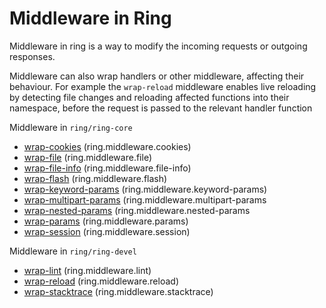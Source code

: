 # Middleware in Ring

Middleware in ring is a way to modify the incoming requests or outgoing responses.

Middleware can also wrap handlers or other middleware, affecting their behaviour.  For example the `wrap-reload` middleware enables live reloading by detecting file changes and reloading affected functions into their namespace, before the request is passed to the relevant handler function

Middleware in `ring/ring-core`

* [wrap-cookies](https://github.com/mmcgrana/ring/blob/master/ring-core/src/ring/middleware/cookies.clj#L124) (ring.middleware.cookies)
* [wrap-file](https://github.com/mmcgrana/ring/blob/master/ring-core/src/ring/middleware/file.clj#L14) (ring.middleware.file)
* [wrap-file-info](https://github.com/mmcgrana/ring/blob/master/ring-core/src/ring/middleware/file_info.clj#L89) (ring.middleware.file-info)
* [wrap-flash](https://github.com/mmcgrana/ring/blob/master/ring-core/src/ring/middleware/flash.clj#L4) (ring.middleware.flash)
* [wrap-keyword-params](https://github.com/mmcgrana/ring/blob/master/ring-core/src/ring/middleware/keyword_params.clj#L15) (ring.middleware.keyword-params)
* [wrap-multipart-params](https://github.com/mmcgrana/ring/blob/master/ring-core/src/ring/middleware/multipart_params.clj#L60) (ring.middleware.multipart-params
* [wrap-nested-params](https://github.com/mmcgrana/ring/blob/master/ring-core/src/ring/middleware/nested_params.clj#L47) (ring.middleware.nested-params
* [wrap-params](https://github.com/mmcgrana/ring/blob/master/ring-core/src/ring/middleware/params.clj#L54) (ring.middleware.params)
* [wrap-session](https://github.com/mmcgrana/ring/blob/master/ring-core/src/ring/middleware/session.clj#L6) (ring.middleware.session)

Middleware in `ring/ring-devel`

* [wrap-lint](https://github.com/mmcgrana/ring/blob/master/ring-devel/src/ring/middleware/lint.clj#L84) (ring.middleware.lint)
* [wrap-reload](https://github.com/mmcgrana/ring/blob/master/ring-devel/src/ring/middleware/reload.clj#L4) (ring.middleware.reload)
* [wrap-stacktrace](https://github.com/mmcgrana/ring/blob/master/ring-devel/src/ring/middleware/stacktrace.clj#L75) (ring.middleware.stacktrace)
